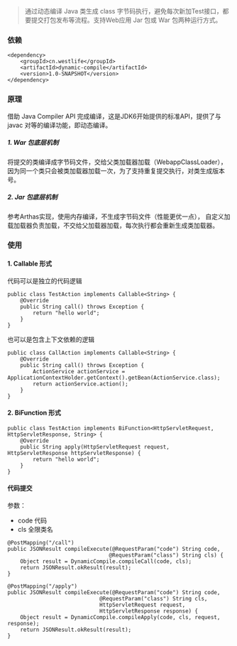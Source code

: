 > 通过动态编译 Java 类生成 class 字节码执行，避免每次新加Test接口，都要提交打包发布等流程。支持Web应用 Jar 包或 War 包两种运行方式。



### 依赖

```
<dependency>
    <groupId>cn.westlife</groupId>
    <artifactId>dynamic-compile</artifactId>
    <version>1.0-SNAPSHOT</version>
</dependency>
```



### 原理

借助 Java Compiler API 完成编译，这是JDK6开始提供的标准API，提供了与 javac 对等的编译功能，即动态编译。

##### 1. War 包底层机制

将提交的类编译成字节码文件，交给父类加载器加载（WebappClassLoader），因为同一个类只会被类加载器加载一次，为了支持重复提交执行，对类生成版本号。

##### 2. Jar 包底层机制

参考Arthas实现，使用内存编译，不生成字节码文件（性能更优一点）， 自定义加载加载器负责加载，不交给父加载器加载，每次执行都会重新生成类加载器。



### 使用

#### 1. Callable 形式

代码可以是独立的代码逻辑

```
public class TestAction implements Callable<String> {
    @Override
    public String call() throws Exception {
        return "hello world";
    }
}
```

也可以是包含上下文依赖的逻辑

```
public class CallAction implements Callable<String> {
    @Override
    public String call() throws Exception {
        ActionService actionService = ApplicationContextHolder.getContext().getBean(ActionService.class);
        return actionService.action();
    }
}

```



#### 2. BiFunction 形式

```
public class TestAction implements BiFunction<HttpServletRequest, HttpServletResponse, String> {
    @Override
    public String apply(HttpServletRequest request, HttpServletResponse httpServletResponse) {
        return "hello world";
    }
}
```

#### 代码提交

参数：
- code 代码
- cls 全限类名

```
@PostMapping("/call")
public JSONResult compileExecute(@RequestParam("code") String code,
                                @RequestParam("class") String cls) {
    Object result = DynamicCompile.compileCall(code, cls);
    return JSONResult.okResult(result);
}

@PostMapping("/apply")
public JSONResult compileExecute(@RequestParam("code") String code,
                             @RequestParam("class") String cls,
                             HttpServletRequest request,
                             HttpServletResponse response) {
    Object result = DynamicCompile.compileApply(code, cls, request, response);
    return JSONResult.okResult(result);
}
```
